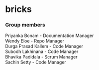 # bricks
### Group members
Priyanka Bonam - Documentation Manager  
Wendy Eloe - Repo Manager  
Durga Prasad Kallem - Code Manager  
Subodh Lakhinana - Code Manager  
Bhavika Padidala - Scrum Manager  
Sachin Setty - Code Manager
